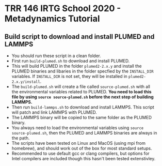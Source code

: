 # TRR 146 IRTG School 2020 - Metadynamics Tutorial

## Build script to download and install PLUMED and LAMMPS

- You should run these script in a clean folder. 
- First run `build-plumed.sh` to download and install PLUMED. 
- This will build PLUMED in the folder `plumed2-2.x.y` and install the PLUMED binaries and libaries in the folder specfied by the `INSTALL_DIR` variables. If `INSTALL_DIR` is not set, they will be installed in `plumed2-2.x.y/install`.
- The `build-plumed.sh` will create a file called `source-plumed.sh` with all the environmental variables related to PLUMED. **You need to load this file by using `source source-plumed.sh` before the next step of building LAMMPS.**
- Then run `build-lammps.sh` to download and install LAMMPS. This script will patch and link LAMMPS with PLUMED. 
- The LAMMPS binary will be copied to the same folder as the PLUMED binary.
- You always need to load the environmental variables using `source source-plumed.sh`, then the PLUMED and LAMMPS binaries are always in the path. 
- The scripts have been tested on Linux and MacOS (using mpi from homebrew), and should work out of the box for most standard setups. 
- Recommended to use default gcc or clang compilers, but options for Intel compilers are included though this hasn't been tested extenstivley. 



